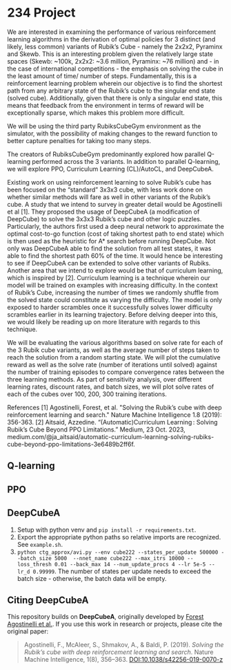 # 234 Project

We are interested in examining the performance of various reinforcement learning algorithms in the derivation of optimal policies for 3 distinct (and likely, less common) variants of Rubik’s Cube - namely the 2x2x2, Pyraminx and Skewb. This is an interesting problem given the relatively large state spaces (Skewb: ~100k, 2x2x2: ~3.6 million, Pyraminx: ~76 million) and - in the case of international competitions - the emphasis on solving the cube in the least amount of time/ number of steps. Fundamentally, this is a reinforcement learning problem wherein our objective is to find the shortest path from any arbitrary state of the Rubik’s cube to the singular end state (solved cube). Additionally, given that there is only a singular end state, this means that feedback from the environment in terms of reward will be exceptionally sparse, which makes this problem more difficult.

We will be using the third party RubiksCubeGym environment as the simulator, with the possibility of making changes to the reward function to better capture penalties for taking too many steps.

The creators of RubiksCubeGym predominantly explored how parallel Q-learning performed across the 3 variants. In addition to parallel Q-learning, we will explore PPO, Curriculum Learning (CL)/AutoCL, and DeepCubeA.

Existing work on using reinforcement learning to solve Rubik’s cube has been focused on the “standard” 3x3x3 cube, with less work done on whether similar methods will fare as well in other variants of the Rubik’s cube. A study that we intend to survey in greater detail would be Agostinelli et al [1]. They proposed the usage of DeepCubeA (a modification of DeepCube) to solve the 3x3x3 Rubik’s cube and other logic puzzles. Particularly, the authors first used a deep neural network to approximate the optimal cost-to-go function (cost of taking shortest path to end state) which is then used as the heuristic for A* search before running DeepCube. Not only was DeepCubeA able to find the solution from all test states, it was able to find the shortest path 60% of the time. It would hence be interesting to see if DeepCubeA can be extended to solve other variants of Rubiks.
Another area that we intend to explore would be that of curriculum learning, which is inspired by [2]. Curriculum learning is a technique wherein our model will be trained on examples with increasing difficulty. In the context of Rubik’s Cube, increasing the number of times we randomly shuffle from the solved state could constitute as varying the difficulty. The model is only exposed to harder scrambles once it successfully solves lower difficulty scrambles earlier in its learning trajectory. Before delving deeper into this, we would likely be reading up on more literature with regards to this technique.

We will be evaluating the various algorithms based on solve rate for each of the 3 Rubik cube variants, as well as the average number of steps taken to reach the solution from a random starting state. We will plot the cumulative reward as well as the solve rate (number of iterations until solved) against the number of training episodes to compare convergence rates between the three learning methods. As part of sensitivity analysis, over different learning rates, discount rates, and batch sizes, we will plot solve rates of each of the cubes over 100, 200, 300 training iterations. 

References
[1] Agostinelli, Forest, et al. "Solving the Rubik’s cube with deep reinforcement learning and search." Nature Machine Intelligence 1.8 (2019): 356-363.
[2] Aitsaid, Azzedine. “(Automatic)Curriculum Learning : Solving Rubik’s Cube Beyond PPO Limitations.” Medium, 23 Oct. 2023, medium.com/@ja_aitsaid/automatic-curriculum-learning-solving-rubiks-cube-beyond-ppo-limitations-3e6489b2ff6f. 

## Q-learning

## PPO

## DeepCubeA

1. Setup with python venv and `pip install -r requirements.txt`.
2. Export the appropriate python paths so relative imports are recognized. See `example.sh`.
3. `python ctg_approx/avi.py --env cube222 --states_per_update 500000 --batch_size 5000  --nnet_name cube222 --max_itrs 10000 --loss_thresh 0.01 --back_max 14 --num_update_procs 4 --lr 5e-5 --lr_d 0.99999`. The number of states per update needs to exceed the batch size - otherwise, the batch data will be empty.

## Citing DeepCubeA

This repository builds on **DeepCubeA**, originally developed by [Forest Agostinelli et al.](https://github.com/forestagostinelli/DeepCubeA). If you use this work in research or projects, please cite the original paper:

> Agostinelli, F., McAleer, S., Shmakov, A., & Baldi, P. (2019). *Solving the Rubik’s cube with deep reinforcement learning and search*. Nature Machine Intelligence, 1(8), 356–363. [DOI:10.1038/s42256-019-0070-z](https://doi.org/10.1038/s42256-019-0070-z)
